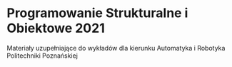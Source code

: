 # Programowanie Strukturalne i Obiektowe 2021
Materiały uzupełniające do wykładów dla kierunku Automatyka i Robotyka Politechniki Poznańskiej
